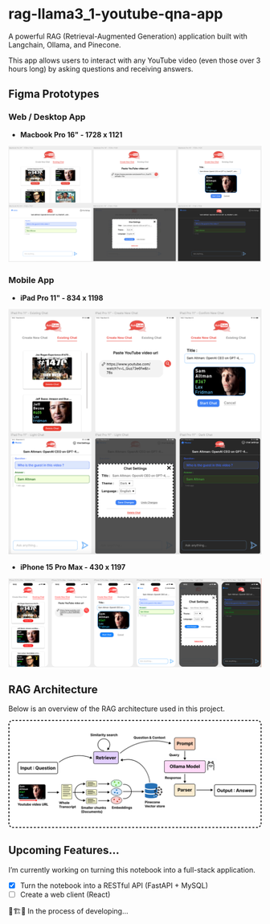 # rag-llama3_1-youtube-qna-app

A powerful RAG (Retrieval-Augmented Generation) application built with Langchain, Ollama, and Pinecone. 

This app allows users to interact with any YouTube video (even those over 3 hours long) by asking questions and receiving answers.

## Figma Prototypes

### Web / Desktop App

- **Macbook Pro 16" - 1728 x 1121**

![](.img/webapp_v4.png)

### Mobile App

- **iPad Pro 11" - 834 x 1198**

![](.img/tabletapp_v5.png)

- **iPhone 15 Pro Max - 430 x 1197**

![](.img/mobileapp_v6.png)

## RAG Architecture

Below is an overview of the RAG architecture used in this project.

![RAG architecture](.img/rag_overview.png)

## Upcoming Features...
I’m currently working on turning this notebook into a full-stack application.

- [X] Turn the notebook into a RESTful API (FastAPI + MySQL)
- [ ] Create a web client (React)

🚧🏗️👷 In the process of developing...

